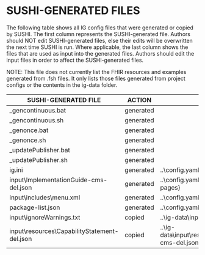 # SUSHI-GENERATED FILES #

The following table shows all IG config files that were generated or copied by SUSHI.  The first column
represents the SUSHI-generated file. Authors should NOT edit SUSHI-generated files, else their edits will
be overwritten the next time SUSHI is run. Where applicable, the last column shows the files that are used
as input into the generated files. Authors should edit the input files in order to affect the SUSHI-generated
files.

NOTE: This file does not currently list the FHIR resources and examples generated from .fsh files. It only
lists those files generated from project configs or the contents in the ig-data folder.

| SUSHI-GENERATED FILE                         | ACTION    | INPUT FILE(S)                                               |
| -------------------------------------------- | --------- | ----------------------------------------------------------- |
| _gencontinuous.bat                           | generated |                                                             |
| _gencontinuous.sh                            | generated |                                                             |
| _genonce.bat                                 | generated |                                                             |
| _genonce.sh                                  | generated |                                                             |
| _updatePublisher.bat                         | generated |                                                             |
| _updatePublisher.sh                          | generated |                                                             |
| ig.ini                                       | generated | ..\config.yaml                                              |
| input\ImplementationGuide-cms-del.json       | generated | ..\config.yaml, {all input resources and pages}             |
| input\includes\menu.xml                      | generated | ..\config.yaml                                              |
| package-list.json                            | generated | ..\config.yaml                                              |
| input\ignoreWarnings.txt                     | copied    | ..\ig-data\input\ignoreWarnings.txt                         |
| input\resources\CapabilityStatement-del.json | copied    | ..\ig-data\input\resources\CapabilityStatement-cms-del.json |